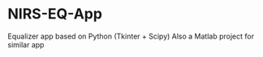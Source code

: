 # NIRS-EQ-App
 
Equalizer app based on Python (Tkinter + Scipy)
Also a Matlab project for similar app

